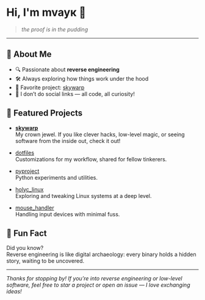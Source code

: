 # Hi, I'm mvayк 👋

> *the proof is in the pudding*

---

## 👾 About Me

- 🔍 Passionate about **reverse engineering**
- 🛠️ Always exploring how things work under the hood
- 🧩 Favorite project: [skywarp](https://github.com/mvayk/skywarp)
- 🤫 I don’t do social links — all code, all curiosity!

## 🚀 Featured Projects

- [**skywarp**](https://github.com/mvayk/skywarp)  
  My crown jewel. If you like clever hacks, low-level magic, or seeing software from the inside out, check it out!

- [dotfiles](https://github.com/mvayk/dotfiles)  
  Customizations for my workflow, shared for fellow tinkerers.

- [pyproject](https://github.com/mvayk/pyproject)  
  Python experiments and utilities.

- [holyc_linux](https://github.com/mvayk/holyc_linux)  
  Exploring and tweaking Linux systems at a deep level.

- [mouse_handler](https://github.com/mvayk/mouse_handler)  
  Handling input devices with minimal fuss.

## 🧠 Fun Fact

Did you know?  
Reverse engineering is like digital archaeology: every binary holds a hidden story, waiting to be uncovered.

---

*Thanks for stopping by! If you’re into reverse engineering or low-level software, feel free to star a project or open an issue — I love exchanging ideas!*

